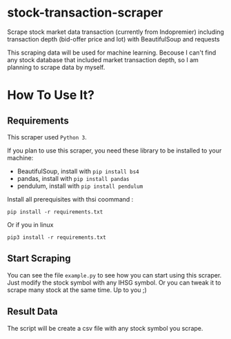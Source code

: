 # stock-transaction-scraper

Scrape stock market data transaction (currently from Indopremier) including transaction depth (bid-offer price and lot)  with BeautifulSoup and requests

This scraping data will be used for machine learning. Becouse I can't find any stock database that included market transaction depth, so I am planning to scrape data by myself.

# How To Use It?

## Requirements

This scraper used `Python 3`.

If you plan to use this scraper, you need these library to be installed to your machine:

- BeautifulSoup, install with `pip install bs4 `
- pandas, install with `pip install pandas `
- pendulum, install with `pip install pendulum `

Install all prerequisites with thsi coommand :

` pip install -r requirements.txt `

Or if you in linux

` pip3 install -r requirements.txt `

## Start Scraping

You can see the file `example.py` to see how you can start using this scraper. Just modify the stock symbol with any IHSG symbol. Or you can tweak it to scrape many stock at the same time. Up to you ;) 

## Result Data

The script will be create a csv file with any stock symbol you scrape.
